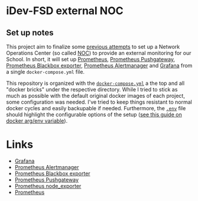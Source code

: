 # iDev-FSD external NOC



## Set up notes
This project aim to finalize some [previous attempts](https://en.wikipedia.org/wiki/Network_operations_center) to set up a Network Operations Center (so called [NOC](https://en.wikipedia.org/wiki/Network_operations_center)) to provide an external monitoring for our School. In short, it will set up [Prometheus](https://prometheus.io/docs/introduction/overview/), [Prometheus Pushgateway](https://prometheus.io/docs/practices/pushing/), [Prometheus Blackbox exporter](https://github.com/prometheus/blackbox_exporter), [Prometheus Alertmanager](https://prometheus.io/docs/alerting/alertmanager/) and [Grafana](https://prometheus.io/docs/visualization/grafana/) from a single `docker-compose.yml` file.

This repository is organized with the [`docker-compose.yml`](docker-compose.yml) a the top and all "docker bricks" under the respective directory. While I tried to stick as much as possible with the default original docker images of each project, some configuration was needed. I've tried to keep things resistant to normal docker cycles and easily backupable if needed. Furthermore, the [`.env`](sample.env) file should highlight the configurable options of the setup ([see this guide on docker arg/env variable](https://vsupalov.com/docker-arg-env-variable-guide/)).









# Links
  * [Grafana](https://prometheus.io/docs/visualization/grafana/)
  * [Prometheus Alertmanager](https://prometheus.io/docs/alerting/alertmanager/)
  * [Prometheus Blackbox exporter](https://github.com/prometheus/blackbox_exporter)
  * [Prometheus Pushgateway](https://prometheus.io/docs/practices/pushing/)
  * [Prometheus node_exporter](https://github.com/prometheus/node_exporter) 
  * [Prometheus](https://prometheus.io/docs/introduction/overview/)